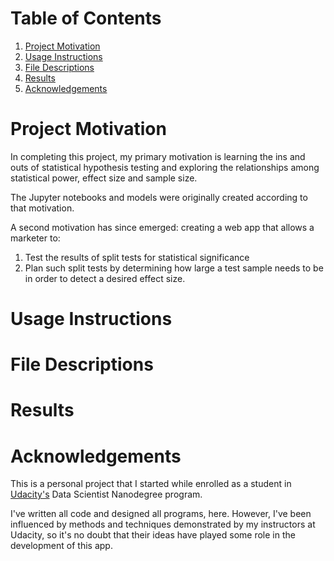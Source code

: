 # Table of Contents

1. [Project Motivation](#motivation)
2. [Usage Instructions](#instructions)
3. [File Descriptions](#files)
4. [Results](#results)
5. [Acknowledgements](#credit)

# Project Motivation <a name = "motivation"></a>
In completing this project, my primary motivation is learning the ins and outs of statistical hypothesis testing and exploring the relationships among statistical power, effect size and sample size.

The Jupyter notebooks and models were originally created according to that motivation.

A second motivation has since emerged: creating a web app that allows a marketer to:

1. Test the results of split tests for statistical significance
2. Plan such split tests by determining how large a test sample needs to be in order to detect a desired effect size.

# Usage Instructions <a name = "instructions"></a>

# File Descriptions <a name = "files"></a>

# Results <a name = "results"></a>

# Acknowledgements <a name = "credit"></a>

This is a personal project that I started while enrolled as a student in [Udacity's](https://www.udacity.com/) Data Scientist Nanodegree program.

I've written all code and designed all programs, here. However, I've been influenced by methods and techniques demonstrated by my instructors at Udacity, so it's no doubt that their ideas have played some role in the development of this app.
